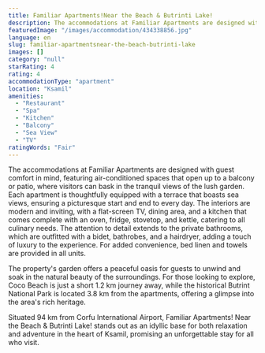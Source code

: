 ```yaml
---
title: Familiar Apartments!Near the Beach & Butrinti Lake!
description: The accommodations at Familiar Apartments are designed with guest comfort in mind, featuring air-conditioned spaces that open up to a balcony or patio, where vi
featuredImage: "/images/accommodation/434338856.jpg"
language: en
slug: familiar-apartmentsnear-the-beach-butrinti-lake
images: []
category: "null"
starRating: 4
rating: 4
accommodationType: "apartment"
location: "Ksamil"
amenities:
  - "Restaurant"
  - "Spa"
  - "Kitchen"
  - "Balcony"
  - "Sea View"
  - "TV"
ratingWords: "Fair"
---
```


The accommodations at Familiar Apartments are designed with guest comfort in mind, featuring air-conditioned spaces that open up to a balcony or patio, where visitors can bask in the tranquil views of the lush garden. Each apartment is thoughtfully equipped with a terrace that boasts sea views, ensuring a picturesque start and end to every day. The interiors are modern and inviting, with a flat-screen TV, dining area, and a kitchen that comes complete with an oven, fridge, stovetop, and kettle, catering to all culinary needs. The attention to detail extends to the private bathrooms, which are outfitted with a bidet, bathrobes, and a hairdryer, adding a touch of luxury to the experience. For added convenience, bed linen and towels are provided in all units.

The property's garden offers a peaceful oasis for guests to unwind and soak in the natural beauty of the surroundings. For those looking to explore, Coco Beach is just a short 1.2 km journey away, while the historical Butrint National Park is located 3.8 km from the apartments, offering a glimpse into the area's rich heritage.

Situated 94 km from Corfu International Airport, Familiar Apartments! Near the Beach & Butrinti Lake! stands out as an idyllic base for both relaxation and adventure in the heart of Ksamil, promising an unforgettable stay for all who visit.

